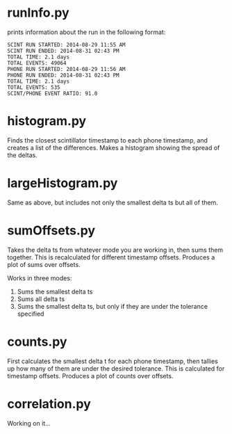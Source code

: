 # runInfo.py

prints information about the run in the following format:

```
SCINT RUN STARTED: 2014-08-29 11:55 AM
SCINT RUN ENDED: 2014-08-31 02:43 PM
TOTAL TIME: 2.1 days
TOTAL EVENTS: 49064 
PHONE RUN STARTED: 2014-08-29 11:56 AM
PHONE RUN ENDED: 2014-08-31 02:43 PM
TOTAL TIME: 2.1 days
TOTAL EVENTS: 535 
SCINT/PHONE EVENT RATIO: 91.0 
```

# histogram.py

Finds the closest scintillator timestamp to each phone timestamp, and creates a list of the differences. Makes a histogram showing the spread of the deltas.

# largeHistogram.py

Same as above, but includes not only the smallest delta ts but all of them.

# sumOffsets.py

Takes the delta ts from whatever mode you are working in, then sums them together. This is recalculated for different timestamp offsets. Produces a plot of sums over offsets.

Works in three modes:
1. Sums the smallest delta ts  
2. Sums all delta ts  
3. Sums the smallest delta ts, but only if they are under the tolerance specified  

# counts.py

First calculates the smallest delta t for each phone timestamp, then tallies up how many of them are under the desired tolerance. This is calculated for timestamp offsets. Produces a plot of counts over offsets.

# correlation.py

Working on it...
